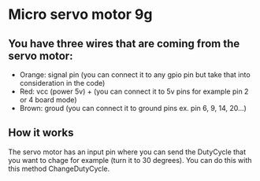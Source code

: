 # Micro servo motor 9g

## You have three wires that are coming from the servo motor:
- Orange: signal pin (you can connect it to any gpio pin but take that into consideration in the code)
- Red: vcc (power 5v) + (you can connect it to 5v pins for example pin 2 or 4  board mode)
- Brown: groud (you can connect it to ground pins ex. pin 6, 9, 14, 20...)

## How it works
The servo motor has an input pin where you can send the DutyCycle that you want to chage for example (turn it to 30 degrees).
You can do this with this method ChangeDutyCycle.